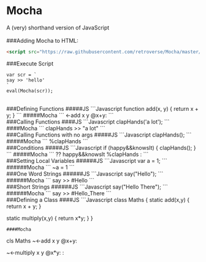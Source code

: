 # Mocha
A (very) shorthand version of JavaScript
<br>
<br>
###Adding Mocha to HTML:
```HTML
<script src="https://raw.githubusercontent.com/retroverse/Mocha/master/Mocha.js"></script>
```

###Execute Script
```
var scr = `
say >> 'hello'
`
eval(Mocha(scr));
```

<br>
###Defining Functions
#####JS
```Javascript
function add(x, y) {
  return x + y;
}
```
#####Mocha
```
<-add x y
  @x+y:
```

<br>
###Calling Functions
####JS
```Javascript
clapHands('a lot');
```
####Mocha
```
clapHands >> "a lot"
```

<br>
###Calling Functions with no args
#####JS
```Javascript
clapHands();
```
#####Mocha
```
%clapHands
```

<br>
###Conditions
#####JS
```Javascript
if (happy&&knowsIt) {
  clapHands();
}
```
#####Mocha
```
?? happy&&knowsIt
%clapHands :
```

<br>
###Setting Local Variables
######JS
```Javascript
var a = 1;
```
######Mocha
```
~a = 1
```

<br>
###One Word Strings
######JS
```Javascript
say("Hello");
```
######Mocha
```
say >> #Hello
```

<br>
###Short Strings
######JS
```Javascript
say("Hello There");
```
######Mocha
```
say >> #Hello_There
```

<br>
###Defining a Class
####JS
```Javascript
class Maths {
  static add(x,y) {
    return x + y;
  }
  
  static multiply(x,y) {
    return x*y;
  }
}
```
####Mocha
```
cls Maths
  ~<-add x y
    @x+y:
  
  ~<-multiply x y
    @x*y:
:
```
